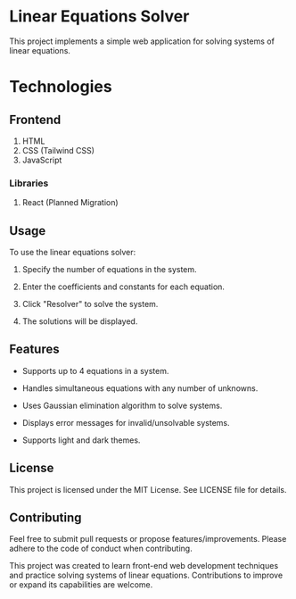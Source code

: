 # Linear Equations Solver



This project implements a simple web application for solving systems of linear equations. 

<h1>Technologies</h1> <h2>Frontend</h2> <ol> <li>HTML</li> <li>CSS (Tailwind CSS)</li> <li>JavaScript</li> </ol> <h3>Libraries</h3> <ol start="1"> <li>React (Planned Migration)</li> </ol>

## Usage



To use the linear equations solver:



1. Specify the number of equations in the system.

2. Enter the coefficients and constants for each equation. 

3. Click "Resolver" to solve the system.

4. The solutions will be displayed.



## Features



- Supports up to 4 equations in a system.

- Handles simultaneous equations with any number of unknowns.  

- Uses Gaussian elimination algorithm to solve systems.

- Displays error messages for invalid/unsolvable systems.

- Supports light and dark themes.



## License



This project is licensed under the MIT License. See LICENSE file for details.



## Contributing



Feel free to submit pull requests or propose features/improvements. Please adhere to the code of conduct when contributing.


This project was created to learn front-end web development techniques and practice solving systems of linear equations. Contributions to improve or expand its capabilities are welcome.
